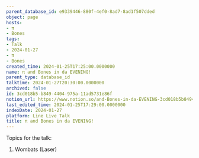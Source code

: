 ```yaml
---
parent_database_id: e9339446-880f-4ef0-8ad7-8ad1f507dded
object: page
hosts:
- π
- Bones
tags:
- Talk
- 2024-01-27
- π
- Bones
created_time: 2024-01-25T17:25:00.0000000
name: π and Bones in da EVENING!
parent_type: database_id
talktime: 2024-01-27T20:30:00.0000000
archived: false
id: 3cd018b5-b849-4404-975a-11ad5731e86f
notion_url: https://www.notion.so/and-Bones-in-da-EVENING-3cd018b5b8494404975a11ad5731e86f
last_edited_time: 2024-01-25T17:29:00.0000000
indexDate: 2024-01-27
platform: Line Live Talk
title: π and Bones in da EVENING!
---
```


Topics for the talk:
1. Wombats (Laser)

























